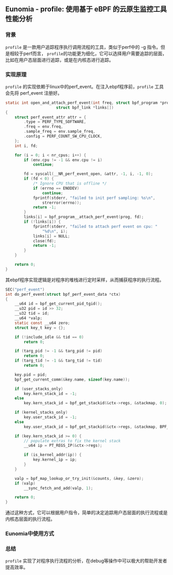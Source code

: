 ## Eunomia - profile: 使用基于 eBPF 的云原生监控工具性能分析

### 背景

`profile` 是一款用户追踪程序执行调用流程的工具，类似于perf中的 -g 指令。但是相较于perf而言，
`profile`的功能更为细化，它可以选择用户需要追踪的层面，比如在用户态层面进行追踪，或是在内核态进行追踪。

### 实现原理

`profile` 的实现依赖于linux中的perf_event。在注入ebpf程序前，`profile` 工具会先将 perf_event 
注册好。
```c
static int open_and_attach_perf_event(int freq, struct bpf_program *prog,
				      struct bpf_link *links[])
{
	struct perf_event_attr attr = {
		.type = PERF_TYPE_SOFTWARE,
		.freq = env.freq,
		.sample_freq = env.sample_freq,
		.config = PERF_COUNT_SW_CPU_CLOCK,
	};
	int i, fd;

	for (i = 0; i < nr_cpus; i++) {
		if (env.cpu != -1 && env.cpu != i)
			continue;

		fd = syscall(__NR_perf_event_open, &attr, -1, i, -1, 0);
		if (fd < 0) {
			/* Ignore CPU that is offline */
			if (errno == ENODEV)
				continue;
			fprintf(stderr, "failed to init perf sampling: %s\n",
				strerror(errno));
			return -1;
		}
		links[i] = bpf_program__attach_perf_event(prog, fd);
		if (!links[i]) {
			fprintf(stderr, "failed to attach perf event on cpu: "
				"%d\n", i);
			links[i] = NULL;
			close(fd);
			return -1;
		}
	}

	return 0;
}
```
其ebpf程序实现逻辑是对程序的堆栈进行定时采样，从而捕获程序的执行流程。
```c
SEC("perf_event")
int do_perf_event(struct bpf_perf_event_data *ctx)
{
	__u64 id = bpf_get_current_pid_tgid();
	__u32 pid = id >> 32;
	__u32 tid = id;
	__u64 *valp;
	static const __u64 zero;
	struct key_t key = {};

	if (!include_idle && tid == 0)
		return 0;

	if (targ_pid != -1 && targ_pid != pid)
		return 0;
	if (targ_tid != -1 && targ_tid != tid)
		return 0;

	key.pid = pid;
	bpf_get_current_comm(&key.name, sizeof(key.name));

	if (user_stacks_only)
		key.kern_stack_id = -1;
	else
		key.kern_stack_id = bpf_get_stackid(&ctx->regs, &stackmap, 0);

	if (kernel_stacks_only)
		key.user_stack_id = -1;
	else
		key.user_stack_id = bpf_get_stackid(&ctx->regs, &stackmap, BPF_F_USER_STACK);

	if (key.kern_stack_id >= 0) {
		// populate extras to fix the kernel stack
		__u64 ip = PT_REGS_IP(&ctx->regs);

		if (is_kernel_addr(ip)) {
		    key.kernel_ip = ip;
		}
	}

	valp = bpf_map_lookup_or_try_init(&counts, &key, &zero);
	if (valp)
		__sync_fetch_and_add(valp, 1);

	return 0;
}
```
通过这种方式，它可以根据用户指令，简单的决定追踪用户态层面的执行流程或是内核态层面的执行流程。
### Eunomia中使用方式


### 总结
`profile` 实现了对程序执行流程的分析，在debug等操作中可以极大的帮助开发者提高效率。